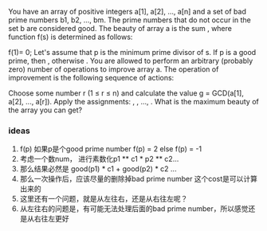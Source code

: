 You have an array of positive integers a[1], a[2], ..., a[n] and a set of bad prime numbers b1, b2, ..., bm. The prime
numbers that do not occur in the set b are considered good. The beauty of array a is the sum , where function f(s) is
determined as follows:

f(1)= 0;
Let's assume that p is the minimum prime divisor of s. If p is a good prime, then , otherwise .
You are allowed to perform an arbitrary (probably zero) number of operations to improve array a. The operation of
improvement is the following sequence of actions:

Choose some number r (1 ≤ r ≤ n) and calculate the value g = GCD(a[1], a[2], ..., a[r]).
Apply the assignments: , , ..., .
What is the maximum beauty of the array you can get?

### ideas

1. f(p) 如果p是个good prime number f(p) = 2 else f(p) = -1
2. 考虑一个数num， 进行素数化p1 ** c1 * p2 ** c2...
3. 那么结果必然是 good(p1) * c1 + good(p2) * c2 ...
4. 那么一次操作后，应该尽量的删除掉bad prime number 这个cost是可以计算出来的
5. 这里还有一个问题，就是从左往右，还是从右往左呢？
6. 从左往右的问题是，有可能无法处理后面的bad prime number，所以感觉还是从右往左更好